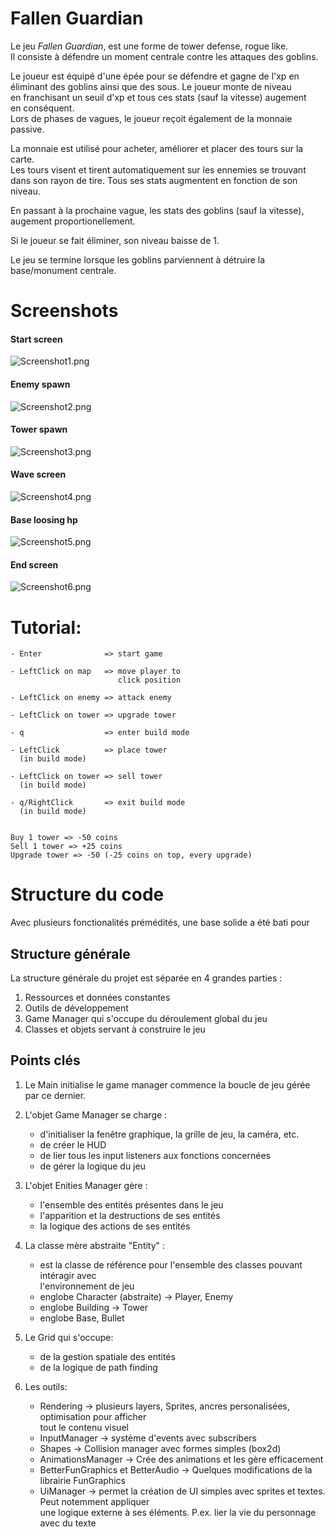 # Fallen Guardian
Le jeu *Fallen Guardian*, est une forme de tower defense, rogue like. <br>
Il consiste à défendre un moment centrale contre les attaques des goblins.

Le joueur est équipé d'une épée pour se défendre et gagne de l'xp en <br>
éliminant des goblins ainsi que des sous. Le joueur monte de niveau <br>
en franchisant un seuil d'xp et tous ces stats (sauf la vitesse) augement <br> 
en conséquent. <br>
Lors de phases de vagues, le joueur reçoit également de la monnaie <br>
passive.

La monnaie est utilisé pour acheter, améliorer et placer des tours sur la carte. <br>
Les tours visent et tirent automatiquement sur les ennemies se trouvant <br>
dans son rayon de tire. Tous ses stats augmentent en fonction de son niveau.

En passant à la prochaine vague, les stats des goblins (sauf la vitesse), <br>
augement proportionellement.

Si le joueur se fait éliminer, son niveau baisse de 1.

Le jeu se termine lorsque les goblins parviennent à détruire la base/monument centrale.

# Screenshots
#### Start screen
![Screenshot1.png](src%2Fres%2FScreenshots%2FScreenshot1.png)
#### Enemy spawn
![Screenshot2.png](src%2Fres%2FScreenshots%2FScreenshot2.png)
#### Tower spawn
![Screenshot3.png](src%2Fres%2FScreenshots%2FScreenshot3.png)
#### Wave screen
![Screenshot4.png](src%2Fres%2FScreenshots%2FScreenshot4.png)
#### Base loosing hp
![Screenshot5.png](src%2Fres%2FScreenshots%2FScreenshot5.png)
#### End screen
![Screenshot6.png](src%2Fres%2FScreenshots%2FScreenshot6.png)

# Tutorial:

    - Enter              => start game

    - LeftClick on map   => move player to
                            click position

    - LeftClick on enemy => attack enemy    

    - LeftClick on tower => upgrade tower

    - q                  => enter build mode    

    - LeftClick          => place tower
      (in build mode)

    - LeftClick on tower => sell tower
      (in build mode)

    - q/RightClick       => exit build mode
      (in build mode)
    

    Buy 1 tower => -50 coins
    Sell 1 tower => +25 coins
    Upgrade tower => -50 (-25 coins on top, every upgrade)


# Structure du code
Avec plusieurs fonctionalités prémédités, une base solide a été bati pour <br>

## Structure générale
La structure générale du projet est séparée en 4 grandes parties : <br>
1) Ressources et données constantes
2) Outils de développement 
3) Game Manager qui s'occupe du déroulement global du jeu
4) Classes et objets servant à construire le jeu

## Points clés
1) Le Main initialise le game manager commence la boucle de jeu gérée par ce dernier. 

2) L'objet Game Manager se charge :
   - d'initialiser la fenêtre graphique, la grille de jeu, la caméra, etc.
   - de créer le HUD
   - de lier tous les input listeners aux fonctions concernées
   - de gérer la logique du jeu
     
3) L'objet Enities Manager gère :
   - l'ensemble des entités présentes dans le jeu
   - l'apparition et la destructions de ses entités
   - la logique des actions de ses entités
     
4) La classe mère abstraite "Entity" :
    - est la classe de référence pour l'ensemble des classes pouvant intéragir avec <br>
    l'environnement de jeu
    - englobe Character (abstraite) -> Player, Enemy
    - englobe Building -> Tower
    - englobe Base, Bullet
      
5) Le Grid qui s'occupe:
    - de la gestion spatiale des entités
    - de la logique de path finding
  
6) Les outils:
    - Rendering -> plusieurs layers, Sprites, ancres personalisées, optimisation pour afficher <br>
    tout le contenu visuel
    - InputManager -> système d'events avec subscribers
    - Shapes -> Collision manager avec formes simples (box2d)
    - AnimationsManager -> Crée des animations et les gère efficacement
    - BetterFunGraphics et BetterAudio -> Quelques modifications de la librairie FunGraphics
    - UiManager -> permet la création de UI simples avec sprites et textes. Peut notemment appliquer <br>
    une logique externe à ses éléments. P.ex. lier la vie du personnage avec du texte
